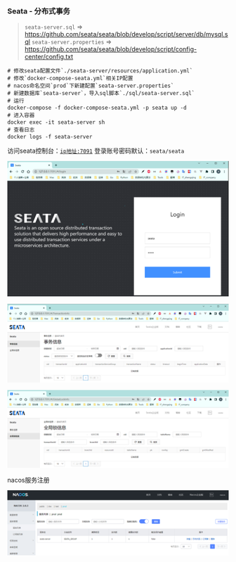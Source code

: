 ### Seata - 分布式事务

> `seata-server.sql` => https://github.com/seata/seata/blob/develop/script/server/db/mysql.sql
> `seata-server.properties` => https://github.com/seata/seata/blob/develop/script/config-center/config.txt

```shell
# 修改seata配置文件`./seata-server/resources/application.yml`
# 修改`docker-compose-seata.yml`相关IP配置
# nacos命名空间`prod`下新建配置`seata-server.properties`
# 新建数据库`seata-server`，导入sql脚本`./sql/seata-server.sql`
# 运行
docker-compose -f docker-compose-seata.yml -p seata up -d
# 进入容器
docker exec -it seata-server sh
# 查看日志
docker logs -f seata-server
```

访问seata控制台：[`ip地址:7091`](http://www.xxx.com:7091)
登录账号密码默认：`seata/seata`

![seata-login.png](images/seata-login.png)

![seata-TransactionInfo.png](images/seata-TransactionInfo.png)

![seata-GlobalLockInfo.png](images/seata-GlobalLockInfo.png)

nacos服务注册

![seata-nacos.png](images/seata-nacos.png)